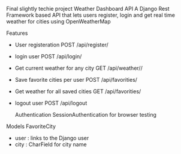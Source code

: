 Final slightly techie project
Weather Dashboard API
A Django Rest Framework based API that lets users register, login and get real time weather for cities using OpenWeatherMap

Features
- User registeration   POST  /api/register/
- login user  POST  /api/login/
- Get current weather for any city  GET  /api/weather/<city>/
- Save favorite cities per user  POST  /api/favorities/
- Get weather for all saved cities  GET  /api/favorities/
- logout user   POST  /api/logout

  Authentication
  SessionAuthentication for browser testing

Models
FavoriteCity
- user : links to the Django user
- city : CharField for city name
